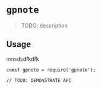 # `gpnote`

> TODO: description

## Usage
mnsdsdfkdfk
```
const gpnote = require('gpnote');

// TODO: DEMONSTRATE API
```
